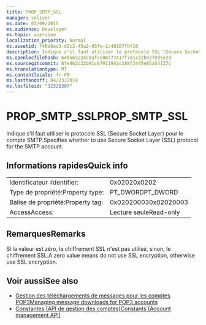 ```yaml
---
title: PROP_SMTP_SSL
manager: soliver
ms.date: 03/09/2015
ms.audience: Developer
ms.topic: overview
localization_priority: Normal
ms.assetid: f46e8aa3-d2c2-45a2-93fe-1c40107fbf16
description: Indique s'il faut utiliser le protocole SSL (Secure Socket Layer) pour le compte SMTP.
ms.openlocfilehash: 64856322ec0afce80777417f781c22b927ed5e2d
ms.sourcegitcommit: 8fe462c32b91c87911942c188f3445e85a54137c
ms.translationtype: MT
ms.contentlocale: fr-FR
ms.lasthandoff: 04/23/2019
ms.locfileid: "32328307"
---
```

# <a name="propsmtpssl"></a><span data-ttu-id="f9a4a-103">PROP_SMTP_SSL</span><span class="sxs-lookup"><span data-stu-id="f9a4a-103">PROP_SMTP_SSL</span></span>

<span data-ttu-id="f9a4a-104">Indique s'il faut utiliser le protocole SSL (Secure Socket Layer) pour le compte SMTP.</span><span class="sxs-lookup"><span data-stu-id="f9a4a-104">Specifies whether to use Secure Socket Layer (SSL) protocol for the SMTP account.</span></span>
  
## <a name="quick-info"></a><span data-ttu-id="f9a4a-105">Informations rapides</span><span class="sxs-lookup"><span data-stu-id="f9a4a-105">Quick info</span></span>

|||
|:-----|:-----|
|<span data-ttu-id="f9a4a-106">Identificateur :</span><span class="sxs-lookup"><span data-stu-id="f9a4a-106">Identifier:</span></span>  <br/> |<span data-ttu-id="f9a4a-107">0x0202</span><span class="sxs-lookup"><span data-stu-id="f9a4a-107">0x0202</span></span>  <br/> |
|<span data-ttu-id="f9a4a-108">Type de propriété:</span><span class="sxs-lookup"><span data-stu-id="f9a4a-108">Property type:</span></span>  <br/> |<span data-ttu-id="f9a4a-109">PT_DWORD</span><span class="sxs-lookup"><span data-stu-id="f9a4a-109">PT_DWORD</span></span>  <br/> |
|<span data-ttu-id="f9a4a-110">Balise de propriété:</span><span class="sxs-lookup"><span data-stu-id="f9a4a-110">Property tag:</span></span>  <br/> |<span data-ttu-id="f9a4a-111">0x02020003</span><span class="sxs-lookup"><span data-stu-id="f9a4a-111">0x02020003</span></span>  <br/> |
|<span data-ttu-id="f9a4a-112">Access</span><span class="sxs-lookup"><span data-stu-id="f9a4a-112">Access:</span></span>  <br/> |<span data-ttu-id="f9a4a-113">Lecture seule</span><span class="sxs-lookup"><span data-stu-id="f9a4a-113">Read-only</span></span>  <br/> |
   
## <a name="remarks"></a><span data-ttu-id="f9a4a-114">Remarques</span><span class="sxs-lookup"><span data-stu-id="f9a4a-114">Remarks</span></span>

<span data-ttu-id="f9a4a-115">Si la valeur est zéro, le chiffrement SSL n'est pas utilisé, sinon, le chiffrement SSL.</span><span class="sxs-lookup"><span data-stu-id="f9a4a-115">A zero value means do not use SSL encryption, otherwise use SSL encryption.</span></span>
  
## <a name="see-also"></a><span data-ttu-id="f9a4a-116">Voir aussi</span><span class="sxs-lookup"><span data-stu-id="f9a4a-116">See also</span></span>

- [<span data-ttu-id="f9a4a-117">Gestion des téléchargements de messages pour les comptes POP3</span><span class="sxs-lookup"><span data-stu-id="f9a4a-117">Managing message downloads for POP3 accounts</span></span>](managing-message-downloads-for-pop3-accounts.md) 
- [<span data-ttu-id="f9a4a-118">Constantes (API de gestion des comptes)</span><span class="sxs-lookup"><span data-stu-id="f9a4a-118">Constants (Account management API)</span></span>](constants-account-management-api.md)

